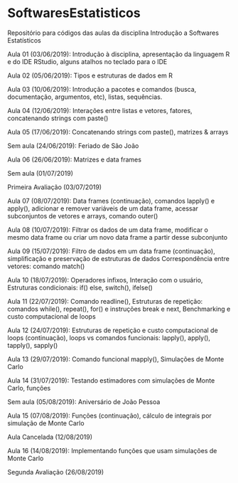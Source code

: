 # SoftwaresEstatisticos

Repositório para códigos das aulas da disciplina Introdução a Softwares Estatísticos

Aula 01 (03/06/2019): Introdução à disciplina, apresentação da linguagem R e do IDE RStudio, alguns atalhos no teclado para o IDE

Aula 02 (05/06/2019): Tipos e estruturas de dados em R

Aula 03 (10/06/2019): Introdução a pacotes e comandos (busca, documentação, argumentos, etc), listas, sequências.

Aula 04 (12/06/2019): Interações entre listas e vetores, fatores, concatenando strings com paste()

Aula 05 (17/06/2019): Concatenando strings com paste(), matrizes & arrays

Sem aula (24/06/2019): Feriado de São João

Aula 06 (26/06/2019): Matrizes e data frames

Sem aula (01/07/2019)

Primeira Avaliação (03/07/2019)

Aula 07 (08/07/2019): Data frames (continuação), comandos lapply() e apply(), adicionar e remover variáveis
                      de um data frame, acessar subconjuntos de vetores e arrays, comando outer()
                      
Aula 08 (10/07/2019): Filtrar os dados de um data frame, modificar o mesmo data frame ou
                      criar um novo data frame a partir desse subconjunto

Aula 09 (15/07/2019): Filtro de dados em um data frame (continuação), simplificação e preservação de estruturas de dados
                      Correspondência entre vetores: comando match()

Aula 10 (18/07/2019): Operadores infixos, Interação com o usuário, Estruturas condicionais: if() else, switch(), ifelse()

Aula 11 (22/07/2019): Comando readline(), Estruturas de repetição: comandos while(), repeat(), for() e instruções
                      break e next, Benchmarking e custo computacional de loops
                      
Aula 12 (24/07/2019): Estruturas de repetição e custo computacional de loops (continuação), loops vs comandos funcionais:
                      lapply(), apply(), tapply(), sapply()
                      
Aula 13 (29/07/2019): Comando funcional mapply(), Simulações de Monte Carlo

Aula 14 (31/07/2019): Testando estimadores com simulações de Monte Carlo, funções

Sem aula (05/08/2019): Aniversário de João Pessoa

Aula 15 (07/08/2019): Funções (continuação), cálculo de integrais por simulação de Monte Carlo

Aula Cancelada (12/08/2019)

Aula 16 (14/08/2019): Implementando funções que usam simulações de Monte Carlo

Segunda Avaliação (26/08/2019)
